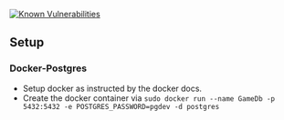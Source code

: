 [![Known Vulnerabilities](https://snyk.io/test/github/alexadewit/gamepersistenceserver/badge.svg)](https://snyk.io/test/github/alexadewit/gamepersistenceserver)

## Setup

### Docker-Postgres

- Setup docker as instructed by the docker docs.
- Create the docker container via `sudo docker run --name GameDb -p 5432:5432 -e POSTGRES_PASSWORD=pgdev -d postgres`